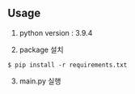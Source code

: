 ## Usage

1. python version : 3.9.4

2. package 설치

```shell
$ pip install -r requirements.txt
```

3. main.py 실행
